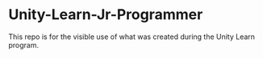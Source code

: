 # Unity-Learn-Jr-Programmer
This repo is for the visible use of what was created during the Unity Learn program.
